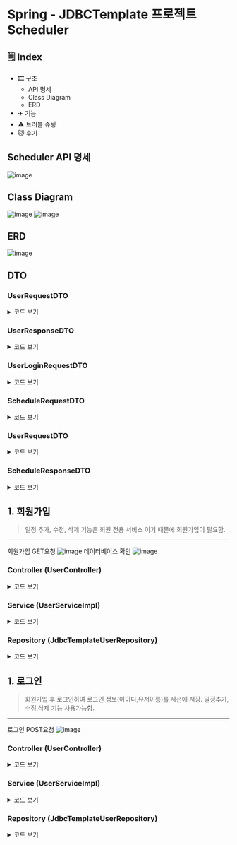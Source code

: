 # Spring - JDBCTemplate 프로젝트 Scheduler

## 🗒︎ Index
- 🎞️ 구조
  - API 명세
  - Class Diagram
  - ERD
- ✈️ 기능
- ⚠️ 트러블 슈팅
- 😼 후기
    
## Scheduler API 명세
![image](https://github.com/user-attachments/assets/367705a4-86cf-43aa-aa25-c4bb89f28623)

## Class Diagram
![image](https://github.com/user-attachments/assets/128c5a62-7d23-47a8-b11e-5db6312765c9)
![image](https://github.com/user-attachments/assets/c85e7abe-a9f1-41f8-80ac-0b5a4800799d)

## ERD
![image](https://github.com/user-attachments/assets/64954164-d911-4d1e-a58e-61a6eca481b6)

## DTO
### UserRequestDTO
<details>
  <summary>코드 보기</summary>
  
```java
@Getter
@AllArgsConstructor
public class UserRequestDto {
    @Setter
    private String id;
    private String password;
    private String name;
    private String email;
}
```

</details>

### UserResponseDTO
<details>
  <summary>코드 보기</summary>
  
```java
@Getter
@AllArgsConstructor
public class UserResponseDto {
    private String id;
    private String name;
    private String email;
    private LocalDateTime created_at;
    private LocalDateTime updated_at;
}
```

</details>

### UserLoginRequestDTO
<details>
  <summary>코드 보기</summary>
  
```java
@Getter
@AllArgsConstructor
public class UserLoignRequestDto {
    String userId;
    String userPassword;
}
```

</details>

### ScheduleRequestDTO
<details>
  <summary>코드 보기</summary>
  
```java
@Getter
@Setter
@AllArgsConstructor
public class ScheduleRequestDto {
    private String authorId;
    private String contents; // 할일
    private String password;
}
```

</details>

### UserRequestDTO
<details>
  <summary>코드 보기</summary>
  
```java
@Getter
@AllArgsConstructor
public class UserRequestDto {
    @Setter
    private String id;
    private String password;
    private String name;
    private String email;

}
```

</details>

### ScheduleResponseDTO
<details>
  <summary>코드 보기</summary>
  
```java
@Getter
@AllArgsConstructor
public class UserRequestDto {
    @Getter
    @AllArgsConstructor
    public class ScheduleResponseDto {
      private Long id; // 고유식별자id
      private String authorId; // 작성자아이디
      @Setter
      private String author; // 작성자명
      private String contents; // 할일
      private LocalDateTime createdAt; // 최종수정일
      private LocalDateTime updatedAt; // 최종수정일
}
```

</details>

## 1. 회원가입
> 일정 추가, 수정, 삭제 기능은 회원 전용 서비스 이기 때문에 회원가입이 필요함.
 ---
회원가입 GET요청
![image](https://github.com/user-attachments/assets/4d202944-2ac4-465c-a866-4b31f11d3929)
데이터베이스 확인
![image](https://github.com/user-attachments/assets/5307127c-9574-4580-bb6d-afb2b7cef33a)
### Controller (UserController)
<details>
  <summary>코드 보기</summary>
  
```java
  @PostMapping    // 회원가입
    public ResponseEntity<UserResponseDto> registerUser(@RequestBody UserRequestDto dto) {
        return new ResponseEntity<>(userService.registerUser(dto), HttpStatus.CREATED);
    }
```

</details>

### Service (UserServiceImpl)
<details>
  <summary>코드 보기</summary>

  ```java
@Override // 회원가입
    public UserResponseDto registerUser(UserRequestDto dto) {
        // 아이디는 기본키, 이메일은 유니크 키
        if (userRepository.isUserExists("id",dto.getId())) { //이미 데이터가 있을 때
            throw new ResponseStatusException(HttpStatus.BAD_REQUEST, "The ID is already in use.");
        }else if(userRepository.isUserExists("email",dto.getEmail())){
            throw new ResponseStatusException(HttpStatus.BAD_REQUEST, "The Email is already in use.");
        }
        return userRepository.registerUser(dto);
    }
```

</details>

### Repository (JdbcTemplateUserRepository)
<details>
  <summary>코드 보기</summary>

  ```java
 @Override       // 해당 데이터가(아이디,이메일 등) 있는지 확인.
    public boolean isUserExists(String target,String param) {
        String sql = "select 1 from user where "+target+" = ? limit 1";

        try {
            jdbcTemplate.queryForObject(sql, Integer.class, param);
            return true;
        } catch (EmptyResultDataAccessException e) {
            return false;
        }
    }

    @Override   // 유저 회원가입
    public UserResponseDto registerUser(UserRequestDto dto) {
       int resultRow = jdbcTemplate.update("insert into user (id,password,name,email) values (?,?,?,?)",
                dto.getId(),dto.getPassword(),dto.getName(),dto.getEmail());
       if(resultRow==1){
           LocalDateTime dateTime = LocalDateTime.now();
           UserResponseDto resDto = new UserResponseDto(dto.getId(),dto.getName(),dto.getEmail(),dateTime,dateTime);
           return resDto;
       }
       return null;
    }
```

</details>

## 1. 로그인
> 회원가입 후 로그인하여 로그인 정보(아이디,유저이름)를 세션에 저장. 일정추가,수정,삭제 기능 사용가능함.
 ---
로그인 POST요청
![image](https://github.com/user-attachments/assets/4467d6c2-715c-4c8a-9032-df8c59e16ed5)


### Controller (UserController)
<details>
  <summary>코드 보기</summary>
  
```java
@PostMapping("/login")  // 로그인
    public ResponseEntity<Void> login(@RequestBody UserLoignRequestDto dto, HttpSession session) {
        userService.login(dto,session);
        return new ResponseEntity<>(HttpStatus.OK);
    }
```

</details>

### Service (UserServiceImpl)
<details>
  <summary>코드 보기</summary>

  ```java
   @Override //로그인
    public void login(UserLoignRequestDto dto, HttpSession session) {
        if(userRepository.login(dto)){
            session.setAttribute("userId",dto.getUserId());
            session.setAttribute("userName",getUserName(dto.getUserId()));
        }else{
            throw new ResponseStatusException(HttpStatus.BAD_REQUEST, "Invalid username or password");
        }
    }
```

</details>

### Repository (JdbcTemplateUserRepository)
<details>
  <summary>코드 보기</summary>

  ```java
 @Override   // 아이디, 비밀번호 DB와 일치하는지 검사.(로그인)
    public boolean login(UserLoignRequestDto dto) {
        String sql = "select 1 from user where id = ? and password =? limit 1";
        try {
            jdbcTemplate.queryForObject(sql,Integer.class,dto.getUserId(),dto.getUserPassword());
            return true;
        }catch (EmptyResultDataAccessException e){
            return false;
        }
    }
```

</details>

